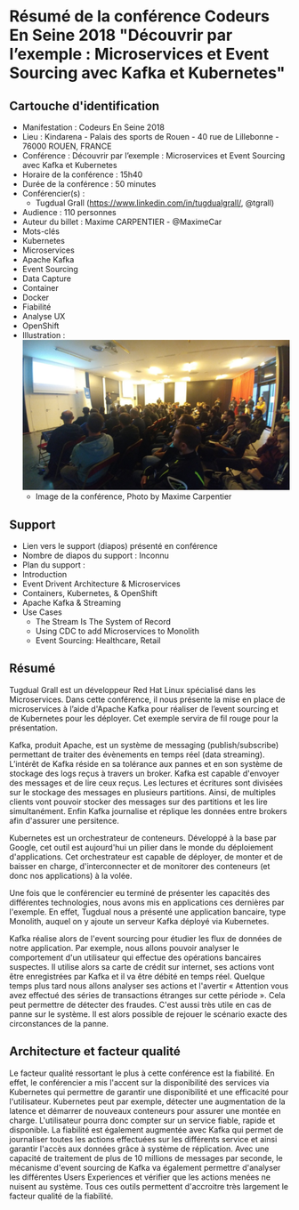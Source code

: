 # Résumé de la conférence Codeurs En Seine 2018 "Découvrir par l’exemple : Microservices et Event Sourcing avec Kafka et Kubernetes"

## Cartouche d'identification

 - Manifestation : Codeurs En Seine 2018
 - Lieu : Kindarena - Palais des sports de Rouen - 40 rue de Lillebonne - 76000 ROUEN, FRANCE
 - Conférence : Découvrir par l’exemple : Microservices et Event Sourcing avec Kafka et Kubernetes
 - Horaire de la conférence : 15h40
 - Durée de la conférence : 50 minutes
 - Conférencier(s) :
   - Tugdual Grall (https://www.linkedin.com/in/tugdualgrall/, @tgrall)
 - Audience : 110 personnes
 - Auteur du billet : Maxime CARPENTIER - @MaximeCar
 - Mots-clés
  - Kubernetes
  - Microservices
  - Apache Kafka
  - Event Sourcing
  - Data Capture
  - Container
  - Docker
  - Fiabilité
  - Analyse UX
  - OpenShift
 - Illustration : ![Image de la conférence, Photo by Maxime Carpentier](img\IMG-CNF-CES-2018.jpg)
   - Image de la conférence, Photo by Maxime Carpentier

## Support
 - Lien vers le support (diapos) présenté en conférence
 - Nombre de diapos du support : Inconnu
 - Plan du support :
  - Introduction
  - Event Drivent Architecture & Microservices
  - Containers, Kubernetes, & OpenShift
  - Apache Kafka & Streaming
  - Use Cases
    - The Stream Is The System of Record
    - Using CDC to add Microservices to Monolith
    - Event Sourcing: Healthcare, Retail


## Résumé
Tugdual Grall est un développeur Red Hat Linux spécialisé dans les Microservices. Dans cette conférence, il nous présente la mise en place de microservices à l’aide d'Apache Kafka pour réaliser de l’event sourcing et de Kubernetes pour les déployer. Cet exemple servira de fil rouge pour la présentation.

Kafka, produit Apache, est un système de messaging (publish/subscribe) permettant de traiter des évènements en temps réel (data streaming). L’intérêt de Kafka réside en sa tolérance aux pannes et en son système de stockage des logs reçus à travers un broker. Kafka est capable d'envoyer des messages et de lire ceux reçus. Les lectures et écritures sont divisées sur le stockage des messages en plusieurs partitions. Ainsi, de multiples clients vont pouvoir stocker des messages sur des partitions et les lire simultanément. Enfin Kafka journalise et réplique les données entre brokers afin d'assurer une persitence.

Kubernetes est un orchestrateur de conteneurs. Développé à la base par Google, cet outil est aujourd'hui un pilier dans le monde du déploiement d'applications. Cet orchestrateur est capable de déployer, de monter et de baisser en charge, d'interconnecter et de monitorer des conteneurs (et donc nos applications) à la volée.

Une fois que le conférencier eu terminé de présenter les capacités des différentes technologies, nous avons mis en applications ces dernières par l'exemple.
En effet, Tugdual nous a présenté une application bancaire, type Monolith, auquel on y ajoute un serveur Kafka déployé via Kubernetes.

Kafka réalise alors de l'event sourcing pour étudier les flux de données de notre application.
Par exemple, nous allons pouvoir analyser le comportement d'un utilisateur qui effectue des opérations bancaires suspectes. Il utilise alors sa carte de crédit sur internet, ses actions vont être enregistrées par Kafka et il va être débité en temps réel. Quelque temps plus tard nous allons analyser ses actions et l'avertir « Attention vous avez effectué des séries de transactions étranges sur cette période ». Cela peut permettre de détecter des fraudes. C'est aussi très utile en cas de panne sur le système. Il est alors possible de rejouer le scénario exacte des circonstances de la panne.

## Architecture et facteur qualité
Le facteur qualité ressortant le plus à cette conférence est la fiabilité.
En effet, le conférencier a mis l'accent sur la disponibilité des services via Kubernetes qui permettre de garantir une disponibilité et une efficacité pour l'utilisateur. Kubernetes peut par exemple, détecter une augmentation de la latence et démarrer de nouveaux conteneurs pour assurer une montée en charge. L'utilisateur pourra donc compter sur un service fiable, rapide et disponible. La fiabilité est également augmentée avec Kafka qui permet de journaliser toutes les actions effectuées sur les différents service et ainsi garantir l'accès aux données grâce à système de réplication. Avec une capacité de traitement de plus de 10 millions de messages par seconde, le mécanisme d'event sourcing de Kafka va également permettre d'analyser les différentes Users Experiences et vérifier que les actions menées ne nuisent au système. Tous ces outils permettent d'accroitre très largement le facteur qualité de la fiabilité.
